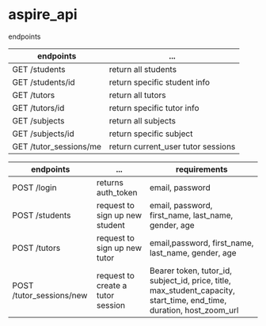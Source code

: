 # aspire_api

endpoints

| endpoints  | ... |
| ------------- | ------------- |
| GET /students | return all students | 
| GET /students/id | return specific student info |
| GET /tutors | return all tutors |
| GET /tutors/id | return specific tutor info |
| GET /subjects | return all subjects |
| GET /subjects/id | return specific subject |
| GET /tutor_sessions/me | return current_user tutor sessions |

| endpoints  | ... | requirements |
| ------------- | ------------- | ------------- |
| POST /login | returns auth_token | email, password |
| POST /students | request to sign up new student | email, password, first_name, last_name, gender, age |
| POST /tutors | request to sign up new tutor | email,password, first_name, last_name, gender, age |
| POST /tutor_sessions/new | request to create a tutor session | Bearer token, tutor_id, subject_id, price, title, max_student_capacity, start_time, end_time, duration, host_zoom_url | 
